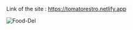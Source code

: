 Link of the site : https://tomatorestro.netlify.app




![Food-Del](https://github.com/vidyantkumar5519/food-del/assets/99273473/8abab4e6-faba-4fca-950f-e3e82c19f159)
